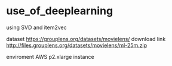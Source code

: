 # use_of_deeplearning
using SVD and item2vec


dataset
https://grouplens.org/datasets/movielens/
download link 
http://files.grouplens.org/datasets/movielens/ml-25m.zip

enviroment
AWS p2.xlarge instance
